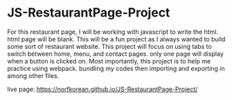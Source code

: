 # JS-RestaurantPage-Project


For this restaurant page, I will be working with javascript to write the html. html page will be blank. This will be a fun project as I always wanted to build some sort of restaurant website.  This project will focus on using tabs to switch between home, menu, and contact pages. only one page will display when a button is clicked on.  Most importantly, this project is to help me practice using webpack. bundling my codes then importing and exporting in among other files. 

live page: https://norfkorean.github.io/JS-RestaurantPage-Project/